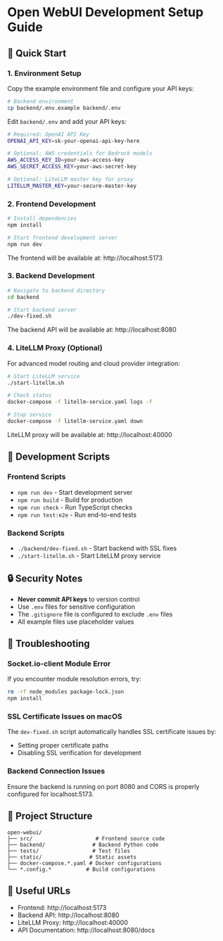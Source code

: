 # Open WebUI Development Setup Guide

## 🚀 Quick Start

### 1. Environment Setup

Copy the example environment file and configure your API keys:

```bash
# Backend environment
cp backend/.env.example backend/.env
```

Edit `backend/.env` and add your API keys:
```bash
# Required: OpenAI API Key
OPENAI_API_KEY=sk-your-openai-api-key-here

# Optional: AWS credentials for Bedrock models
AWS_ACCESS_KEY_ID=your-aws-access-key
AWS_SECRET_ACCESS_KEY=your-aws-secret-key

# Optional: LiteLLM master key for proxy
LITELLM_MASTER_KEY=your-secure-master-key
```

### 2. Frontend Development

```bash
# Install dependencies
npm install

# Start frontend development server
npm run dev
```

The frontend will be available at: http://localhost:5173

### 3. Backend Development

```bash
# Navigate to backend directory
cd backend

# Start backend server
./dev-fixed.sh
```

The backend API will be available at: http://localhost:8080

### 4. LiteLLM Proxy (Optional)

For advanced model routing and cloud provider integration:

```bash
# Start LiteLLM service
./start-litellm.sh

# Check status
docker-compose -f litellm-service.yaml logs -f

# Stop service
docker-compose -f litellm-service.yaml down
```

LiteLLM proxy will be available at: http://localhost:40000

## 🔧 Development Scripts

### Frontend Scripts
- `npm run dev` - Start development server
- `npm run build` - Build for production
- `npm run check` - Run TypeScript checks
- `npm run test:e2e` - Run end-to-end tests

### Backend Scripts
- `./backend/dev-fixed.sh` - Start backend with SSL fixes
- `./start-litellm.sh` - Start LiteLLM proxy service

## 🔒 Security Notes

- **Never commit API keys** to version control
- Use `.env` files for sensitive configuration
- The `.gitignore` file is configured to exclude `.env` files
- All example files use placeholder values

## 🐛 Troubleshooting

### Socket.io-client Module Error
If you encounter module resolution errors, try:
```bash
rm -rf node_modules package-lock.json
npm install
```

### SSL Certificate Issues on macOS
The `dev-fixed.sh` script automatically handles SSL certificate issues by:
- Setting proper certificate paths
- Disabling SSL verification for development

### Backend Connection Issues
Ensure the backend is running on port 8080 and CORS is properly configured for localhost:5173.

## 📁 Project Structure

```
open-webui/
├── src/                    # Frontend source code
├── backend/               # Backend Python code
├── tests/                 # Test files
├── static/               # Static assets
├── docker-compose.*.yaml # Docker configurations
└── *.config.*           # Build configurations
```

## 🔗 Useful URLs

- Frontend: http://localhost:5173
- Backend API: http://localhost:8080
- LiteLLM Proxy: http://localhost:40000
- API Documentation: http://localhost:8080/docs
